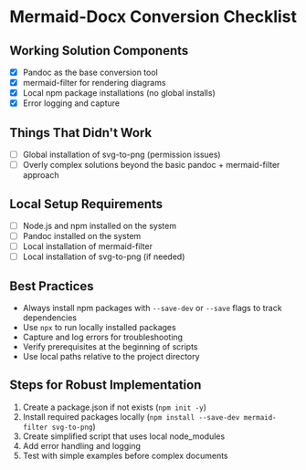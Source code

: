 # Mermaid-Docx Conversion Checklist

## Working Solution Components
- [x] Pandoc as the base conversion tool
- [x] mermaid-filter for rendering diagrams
- [x] Local npm package installations (no global installs)
- [x] Error logging and capture

## Things That Didn't Work
- [ ] Global installation of svg-to-png (permission issues)
- [ ] Overly complex solutions beyond the basic pandoc + mermaid-filter approach

## Local Setup Requirements
- [ ] Node.js and npm installed on the system
- [ ] Pandoc installed on the system
- [ ] Local installation of mermaid-filter
- [ ] Local installation of svg-to-png (if needed)

## Best Practices
- Always install npm packages with `--save-dev` or `--save` flags to track dependencies
- Use `npx` to run locally installed packages
- Capture and log errors for troubleshooting
- Verify prerequisites at the beginning of scripts
- Use local paths relative to the project directory

## Steps for Robust Implementation
1. Create a package.json if not exists (`npm init -y`)
2. Install required packages locally (`npm install --save-dev mermaid-filter svg-to-png`)
3. Create simplified script that uses local node_modules
4. Add error handling and logging
5. Test with simple examples before complex documents
